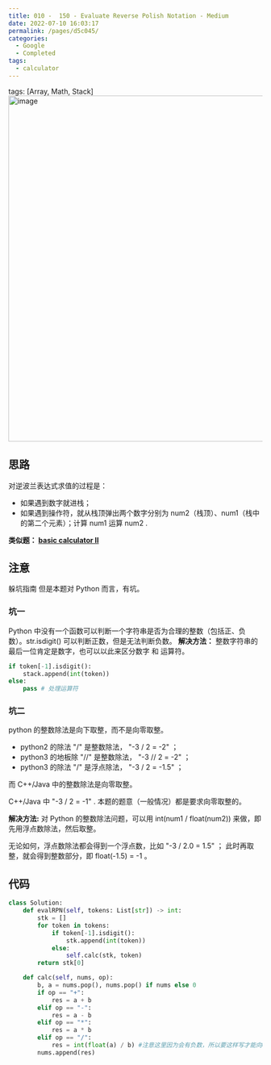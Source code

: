 ```yaml
---
title: 010 -  150 - Evaluate Reverse Polish Notation - Medium
date: 2022-07-10 16:03:17
permalink: /pages/d5c045/
categories:
  - Google
  - Completed
tags:
  - calculator
---
```

tags: [Array, Math, Stack]
<img width="686" alt="image" src="https://user-images.githubusercontent.com/41789327/179430198-0a15d70d-ac2b-4fde-a766-bb4fc3f45495.png">
## 思路
对逆波兰表达式求值的过程是：

- 如果遇到数字就进栈；
- 如果遇到操作符，就从栈顶弹出两个数字分别为 num2（栈顶）、num1（栈中的第二个元素）；计算 num1 运算 num2 .

**类似题： [basic calculator II](https://emmableu.github.io/blog/pages/bdb484)**

## 注意
躲坑指南
但是本题对 Python 而言，有坑。

### 坑一
Python 中没有一个函数可以判断一个字符串是否为合理的整数（包括正、负数）。str.isdigit() 可以判断正数，但是无法判断负数。
**解决方法：**
整数字符串的最后一位肯定是数字，也可以以此来区分数字 和 运算符。
```python
if token[-1].isdigit():
    stack.append(int(token))
else:
    pass # 处理运算符
```

### 坑二
python 的整数除法是向下取整，而不是向零取整。
- python2 的除法 "/" 是整数除法， "-3 / 2 = -2" ；
- python3 的地板除 "//" 是整数除法， "-3 // 2 = -2" ；
- python3 的除法 "/" 是浮点除法， "-3 / 2 = -1.5" ；

而 C++/Java 中的整数除法是向零取整。

C++/Java 中 "-3 / 2 = -1" .
本题的题意（一般情况）都是要求向零取整的。

**解决方法:**
对 Python 的整数除法问题，可以用 int(num1 / float(num2)) 来做，即先用浮点数除法，然后取整。

无论如何，浮点数除法都会得到一个浮点数，比如 "-3 / 2.0 = 1.5" ；
此时再取整，就会得到整数部分，即 float(-1.5) = -1 。


## 代码
```python
class Solution:
    def evalRPN(self, tokens: List[str]) -> int:
        stk = []
        for token in tokens:
            if token[-1].isdigit():
                stk.append(int(token))
            else:
                self.calc(stk, token)
        return stk[0]

    def calc(self, nums, op):
        b, a = nums.pop(), nums.pop() if nums else 0
        if op == "+":
            res = a + b
        elif op == "-":
            res = a - b
        elif op == "*":
            res = a * b
        elif op == "/":
            res = int(float(a) / b) #注意这里因为会有负数，所以要这样写才能向0取整
        nums.append(res)
```